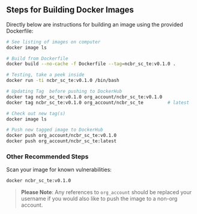 ## Steps for Building Docker Images

Directly below are instructions for building an image using the provided Dockerfile:

```bash
# See listing of images on computer
docker image ls

# Build from Dockerfile
docker build --no-cache -f Dockerfile --tag=ncbr_sc_te:v0.1.0 .

# Testing, take a peek inside
docker run -ti ncbr_sc_te:v0.1.0 /bin/bash

# Updating Tag  before pushing to DockerHub
docker tag ncbr_sc_te:v0.1.0 org_account/ncbr_sc_te:v0.1.0
docker tag ncbr_sc_te:v0.1.0 org_account/ncbr_sc_te         # latest

# Check out new tag(s)
docker image ls

# Push new tagged image to DockerHub
docker push org_account/ncbr_sc_te:v0.1.0
docker push org_account/ncbr_sc_te:latest
```

### Other Recommended Steps

Scan your image for known vulnerabilities:

```bash
docker ncbr_sc_te:v0.1.0
```

> **Please Note**: Any references to `org_account` should be replaced your username if you would also like to push the image to a non-org account.
